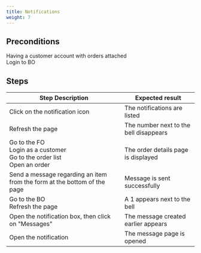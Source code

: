 ```yaml
---
title: Notifications
weight: 7
---
```


## Preconditions

Having a customer account with orders attached\
Login to BO
## Steps
| Step Description | Expected result |
| ----- | ----- |
| Click on the notification icon | The notifications are listed |
| Refresh the page | The number next to the bell disappears |
| Go to the FO<br>Login as a customer<br>Go to the order list<br>Open an order | The order details page is displayed |
| Send a message regarding an item from the form at the bottom of the page | Message is sent successfully |
| Go to the BO<br>Refresh the page | A 1 appears next to the bell |
| Open the notification box, then click on "Messages" | The message created earlier appears |
| Open the notification | The message page is opened |
